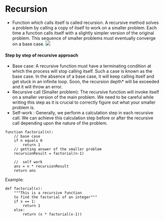 # Recursion
+ Function which calls itself is called recursion. A recursive method solves a problem by calling a copy of itself to work on a smaller problem. Each time a function calls itself with a slightly simpler version of the original problem. This sequence of smaller problems must eventually converge on a base case.
![](https://skilled.dev/images/recursion-demo.gif)

#### Step by step of recursive approach
+ Base case: A recursive function must have a terminating condition at which the process will stop calling itself. Such a case is known as the base case. In the absence of a base case, it will keep calling itself and get stuck in an infinite loop. Soon, the recursion depth* will be exceeded and it will throw an error.
+ Recursive call (Smaller problem): The recursive function will invoke itself on a smaller version of the main problem. We need to be careful while writing this step as it is crucial to correctly figure out what your smaller problem is.
+ Self-work : Generally, we perform a calculation step in each recursive call. We can achieve this calculation step before or after the recursive call depending upon the nature of the problem.

```
function factorial(n):
    // base case
    if n equals 0
        return 1
    // getting answer of the smaller problem 
    recursionResult = factorial(n-1)     

    //  self work 
    ans = n * recursionResult                                   
    return ans

```
Example:
```
def factorial(x):
    """This is a recursive function
    to find the factorial of an integer"""
    if x == 1:
        return 1
    else:
        return (x * factorial(x-1))

```

